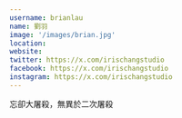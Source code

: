 ```yaml
---
username: brianlau
name: 劉羽
image: '/images/brian.jpg'
location:
website:
twitter: https://x.com/irischangstudio
facebook: https://x.com/irischangstudio
instagram: https://x.com/irischangstudio
---
```

忘卻大屠殺，無異於二次屠殺
